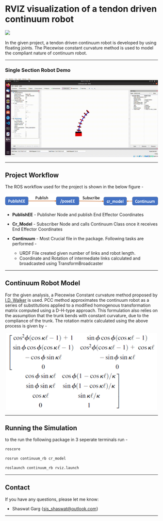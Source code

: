 # RVIZ visualization of a tendon driven continuum robot


<p align="left">
    <a href="http://wiki.ros.org/">
      <img src="https://img.shields.io/ros/v/noetic/moveit_msgs.svg" /></a>
</p>

In the given project, a tendon driven continuum robot is developed by using floating joints. The Piecewise constant curvature method is used to model the compliant nature of continuum robot. 

------

### Single Section Robot Demo

<p align="center">
<img src="./assets/rviz_demo.gif" width="600" alt="mulls_slam">
</p>

------

## Project Workflow 

The ROS workflow used for the project is shown in the below figure - 

<p align="left">
<img src="./assets/FlowChart.png" width="900" alt="flow">
</p>

* **PublishEE** - Publisher Node and publish End Effector Coordinates

* **Cr_Model** - Subscriber Node and calls Continuum Class once it receives End Effector Coordinates

* **Continuum** - Most Crucial file in the package. Following tasks are performed -
  * URDF File created given number of links and robot length.
  * Coordinate and Rotation of intermediate links calculated and broadcasted using TransformBroadcaster

------

## Continuum Robot Model

For the given analysis, a Piecewise Constant curvature method proposed by <a href="https://ieeexplore.ieee.org/document/1588999" target="_blank">I.D. Walker</a> is used. PCC method approximates the continuum robot as a series of substitutions applied to a modified homogenous transformation matrix computed using a D-H-type approach. This formulation also relies on the assumption that the trunk bends with constant curvature, due to the compliance of the trunk. The rotation matrix calculated using the above process is given by -

<p align="center">
<img src="./assets/Kinematics.png" width="500" alt="flow">
</p>

------

## Running the Simulation

to the run the following package in 3 seperate terminals run -

```python
roscore
```


```python
rosrun continuum_rb cr_model
```


```python
roslaunch continuum_rb rviz.launch
```

------

## Contact

If you have any questions, please let me know:

- Shaswat Garg {[sis_shaswat@outlook.com]()}

--------

